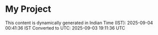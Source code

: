 # My Project

This content is dynamically generated in Indian Time (IST): 2025-09-04 00:41:36 IST
Converted to UTC: 2025-09-03 19:11:36 UTC
